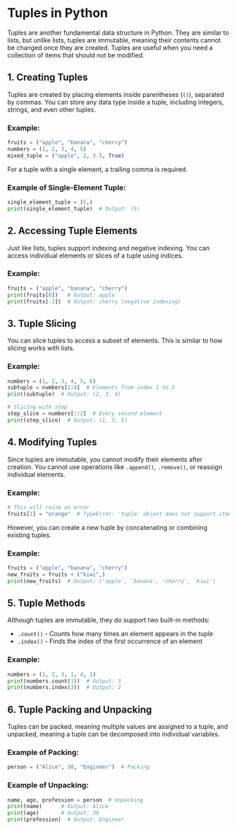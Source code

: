 # Tuples in Python

Tuples are another fundamental data structure in Python. They are similar to lists, but unlike lists, tuples are immutable, meaning their contents cannot be changed once they are created. Tuples are useful when you need a collection of items that should not be modified.

## 1. Creating Tuples

Tuples are created by placing elements inside parentheses (`()`), separated by commas. You can store any data type inside a tuple, including integers, strings, and even other tuples.

### Example:
```python
fruits = ("apple", "banana", "cherry")
numbers = (1, 2, 3, 4, 5)
mixed_tuple = ("apple", 2, 3.5, True)
```

For a tuple with a single element, a trailing comma is required.

### Example of Single-Element Tuple:
```python
single_element_tuple = (5,)
print(single_element_tuple)  # Output: (5)
```

## 2. Accessing Tuple Elements

Just like lists, tuples support indexing and negative indexing. You can access individual elements or slices of a tuple using indices.

### Example:
```python
fruits = ("apple", "banana", "cherry")
print(fruits[0])   # Output: apple
print(fruits[-1])  # Output: cherry (negative indexing)
```

## 3. Tuple Slicing

You can slice tuples to access a subset of elements. This is similar to how slicing works with lists.

### Example:
```python
numbers = (1, 2, 3, 4, 5, 6)
subtuple = numbers[1:4]  # Elements from index 1 to 3
print(subtuple)  # Output: (2, 3, 4)

# Slicing with step
step_slice = numbers[::2]  # Every second element
print(step_slice)  # Output: (1, 3, 5)
```

## 4. Modifying Tuples

Since tuples are immutable, you cannot modify their elements after creation. You cannot use operations like `.append()`, `.remove()`, or reassign individual elements.

### Example:
```python
# This will raise an error
fruits[1] = "orange"  # TypeError: 'tuple' object does not support item assignment
```

However, you can create a new tuple by concatenating or combining existing tuples.

### Example:
```python
fruits = ("apple", "banana", "cherry")
new_fruits = fruits + ("kiwi",)
print(new_fruits)  # Output: ('apple', 'banana', 'cherry', 'kiwi')
```

## 5. Tuple Methods

Although tuples are immutable, they do support two built-in methods:

- `.count()` - Counts how many times an element appears in the tuple
- `.index()` - Finds the index of the first occurrence of an element

### Example:
```python
numbers = (1, 2, 3, 1, 4, 1)
print(numbers.count(1))  # Output: 3
print(numbers.index(3))  # Output: 2
```

## 6. Tuple Packing and Unpacking

Tuples can be packed, meaning multiple values are assigned to a tuple, and unpacked, meaning a tuple can be decomposed into individual variables.

### Example of Packing:
```python
person = ("Alice", 30, "Engineer")  # Packing
```

### Example of Unpacking:
```python
name, age, profession = person  # Unpacking
print(name)      # Output: Alice
print(age)       # Output: 30
print(profession)  # Output: Engineer
```

